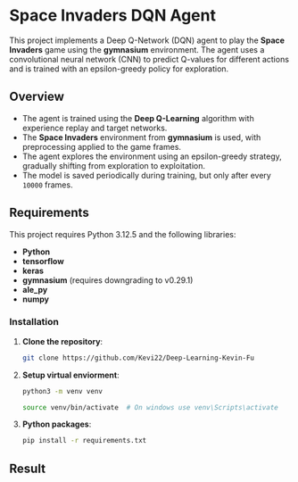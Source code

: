 # Space Invaders DQN Agent

This project implements a Deep Q-Network (DQN) agent to play the **Space Invaders** game using the **gymnasium** environment. The agent uses a convolutional neural network (CNN) to predict Q-values for different actions and is trained with an epsilon-greedy policy for exploration.

## Overview

- The agent is trained using the **Deep Q-Learning** algorithm with experience replay and target networks.
- The **Space Invaders** environment from **gymnasium** is used, with preprocessing applied to the game frames.
- The agent explores the environment using an epsilon-greedy strategy, gradually shifting from exploration to exploitation.
- The model is saved periodically during training, but only after every `10000` frames.

## Requirements

This project requires Python 3.12.5 and the following libraries:

- **Python**
- **tensorflow**
- **keras**
- **gymnasium** (requires downgrading to v0.29.1)
- **ale_py**
- **numpy**
  
### Installation

1. **Clone the repository**:
   ```bash
   git clone https://github.com/Kevi22/Deep-Learning-Kevin-Fu
2. **Setup virtual enviorment**:
   ```bash
   python3 -m venv venv

   source venv/bin/activate  # On windows use venv\Scripts\activate

3. **Python packages**:
   ```bash
   pip install -r requirements.txt

## Result

